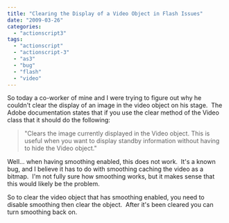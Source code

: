 ```yaml
---
title: "Clearing the Display of a Video Object in Flash Issues"
date: "2009-03-26"
categories: 
  - "actionscript3"
tags: 
  - "actionscript"
  - "actionscript-3"
  - "as3"
  - "bug"
  - "flash"
  - "video"
---
```


So today a co-worker of mine and I were trying to figure out why he couldn't clear the display of an image in the video object on his stage.  The Adobe documentation states that if you use the clear method of the Video class that it should do the following:

> "Clears the image currently displayed in the Video object. This is useful when you want to display standby information without having to hide the Video object."

Well... when having smoothing enabled, this does not work.  It's a known bug, and I believe it has to do with smoothing caching the video as a bitmap.  I'm not fully sure how smoothing works, but it makes sense that this would likely be the problem.

So to clear the video object that has smoothing enabled, you need to disable smoothing then clear the object.  After it's been cleared you can turn smoothing back on.
